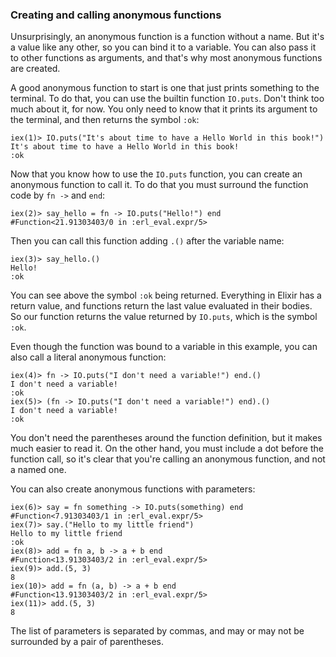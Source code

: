 ### Creating and calling anonymous functions

Unsurprisingly, an anonymous function is a function without a name. But it's a value like any other, so you can bind it to a variable. You can also pass it to other functions as arguments, and that's why most anonymous functions are created.

A good anonymous function to start is one that just prints something to the terminal. To do that, you can use the builtin function `IO.puts`. Don't think too much about it, for now. You only need to know that it prints its argument to the terminal, and then returns the symbol `:ok`:

```irb
iex(1)> IO.puts("It's about time to have a Hello World in this book!")
It's about time to have a Hello World in this book!
:ok
```

Now that you know how to use the `IO.puts` function, you can create an anonymous function to call it. To do that you must surround the function code by `fn ->` and `end`:

```irb
iex(2)> say_hello = fn -> IO.puts("Hello!") end
#Function<21.91303403/0 in :erl_eval.expr/5>
```

Then you can call this function adding `.()` after the variable name:

```irb
iex(3)> say_hello.()
Hello!
:ok
```

You can see above the symbol `:ok` being returned. Everything in Elixir has a return value, and functions return the last value evaluated in their bodies. So our function returns the value returned by `IO.puts`, which is the symbol `:ok`.

Even though the function was bound to a variable in this example, you can also call a literal anonymous function:

```irb
iex(4)> fn -> IO.puts("I don't need a variable!") end.()
I don't need a variable!
:ok
iex(5)> (fn -> IO.puts("I don't need a variable!") end).()
I don't need a variable!
:ok
```

You don't need the parentheses around the function definition, but it makes much easier to read it. On the other hand, you must include a dot before the function call, so it's clear that you're calling an anonymous function, and not a named one.

You can also create anonymous functions with parameters:

```irb
iex(6)> say = fn something -> IO.puts(something) end
#Function<7.91303403/1 in :erl_eval.expr/5>
iex(7)> say.("Hello to my little friend")
Hello to my little friend
:ok
iex(8)> add = fn a, b -> a + b end
#Function<13.91303403/2 in :erl_eval.expr/5>
iex(9)> add.(5, 3)
8
iex(10)> add = fn (a, b) -> a + b end
#Function<13.91303403/2 in :erl_eval.expr/5>
iex(11)> add.(5, 3)                  
8
```

The list of parameters is separated by commas, and may or may not be surrounded by a pair of parentheses.
